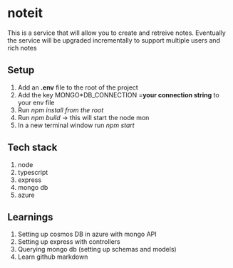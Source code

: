 # noteit

This is a service that will allow you to create and retreive notes. Eventually the service will be upgraded incrementally to support multiple users and rich notes

## Setup

1. Add an **.env** file to the root of the project
1. Add the key MONGO\*DB_CONNECTION =**your connection string** to your env file
1. Run _npm install from the root_
1. Run _npm build_ -> this will start the node mon
1. In a new terminal window run _npm start_

## Tech stack

1. node
1. typescript
1. express
1. mongo db
1. azure

## Learnings

1. Setting up cosmos DB in azure with mongo API
1. Setting up express with controllers
1. Querying mongo db (setting up schemas and models)
1. Learn github markdown

